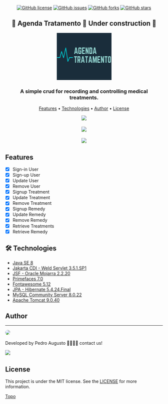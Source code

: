 <div align="center">
  
  [![GitHub license](https://img.shields.io/github/license/pedron98/AgendaTratamento?style=flat-square)](https://github.com/pedron98/AgendaTratamento)
  [![GitHub issues](https://img.shields.io/github/issues/pedron98/AgendaTratamento?style=flat-square)](https://github.com/pedron98/AgendaTratamento/issues)
  [![GitHub forks](https://img.shields.io/github/forks/pedron98/AgendaTratamento?color=00c4cc&style=flat-square)](https://github.com/pedron98/AgendaTratamento/network)
  [![GitHub stars](https://img.shields.io/github/stars/pedron98/AgendaTratamento?color=00c4cc&style=flat-square)](https://github.com/pedron98/AgendaTratamento/stargazers)
  
</div>

<h2 align="center">
  🚧 Agenda Tratamento 🚀 Under construction 🚧
</h2>

<p align="center">
  <img src="/WebContent/resources/images/logo-200x150.png" width="175" height="150" />
</p>

<h3 align="center">
  A simple crud for recording and controlling medical treatments.
</h3>

<a id="ancora"></a>
<P align="center">
  <a href="#application-features">Features</a> •
  <a href="#technologies">Technologies</a> •
  <a href="#about-author">Author</a> •
  <a href="#license">License</a>
</p>

<div align="center">
    <kbd>
      <a href="https://www.loom.com/share/40d6afd542e64b96b1706932aaeae060">
        <img style="max-width:300px;" src="https://cdn.loom.com/sessions/thumbnails/47b8fdee445a4fa887fcab6a8c7aa929-with-play.gif">
      </a>
     </kbd>
     <br><br>
     <kbd>
        <a href="https://www.loom.com/share/443086a5f101423e85ae21687afaad5e">
          <img style="max-width:300px;" src="https://cdn.loom.com/sessions/thumbnails/443086a5f101423e85ae21687afaad5e-1604646133125-with-play.gif">
         </a>
     </kbd>
     <br><br>
     <kbd>
      <a href="https://www.loom.com/share/47b8fdee445a4fa887fcab6a8c7aa929">
        <img style="max-width:300px;" src="https://cdn.loom.com/sessions/thumbnails/47b8fdee445a4fa887fcab6a8c7aa929-1604646722977-with-play.gif">
      </a>
     </kbd>
</div>

<a id="application-features"></a>
## Features

- [X] Sign-in User
- [X] Sign-up User
- [X] Update User
- [X] Remove User
- [X] Signup Treatment
- [X] Update Treatment
- [X] Remove Treatment
- [X] Signup Remedy
- [X] Update Remedy
- [X] Remove Remedy
- [X] Retrieve Treatments
- [X] Retrieve Remedy

<a id="technologies"></a>
## 🛠 Technologies

- [Java SE 8](https://www.java.com/en/download/help/java8.html)
- [Jakarta CDI - Weld Servlet 3.5.1.SP1](https://weld.cdi-spec.org/)
- [JSF - Oracle Mojarra 2.2.20](https://javaserverfaces.github.io/)
- [Primefaces 7.0](https://www.primefaces.org/)
- [Fontawesome 5.12](https://fontawesome.com/)
- [JPA - Hibernate 5.4.24.Final](http://hibernate.org/)
- [MySQL Community Server 8.0.22](https://www.mysql.com/)
- [Apache Tomcat 9.0.40](https://tomcat.apache.org/)

<a id="about-author"></a>
## Author
---

<a href="https://github.com/pedron98">
 <img style="border-radius: 50%;" src="https://avatars0.githubusercontent.com/u/30763268?s=460&u=5ae764c71fb6c57e8c6252faea2dba371b20af9f&v=4" width="100px" />
</a>

Developed by Pedro Augusto 💪🏻💪🏻 contact us!

<a href="https://www.linkedin.com/in/pedro-augusto-a00076173/">
  <img src="https://img.shields.io/static/v1?label=Pedro-Augusto&message=Linkedin&color=0077B5&style=for-the-badge&logo=linkedin" />
</a>

<a id="license"></a>
## License
This project is under the MIT license. See the [LICENSE](https://github.com/pedron98/AgendaTratamento/blob/master/LICENSE.md) for more information.

[Topo](#ancora)
